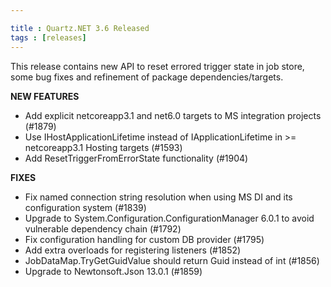 ```yaml
---

title : Quartz.NET 3.6 Released
tags : [releases]
---
```


This release contains new API to reset errored trigger state in job store, some bug fixes and refinement of package dependencies/targets.

__NEW FEATURES__

* Add explicit netcoreapp3.1 and net6.0 targets to MS integration projects (#1879)
* Use IHostApplicationLifetime instead of IApplicationLifetime in >= netcoreapp3.1 Hosting targets (#1593)
* Add ResetTriggerFromErrorState functionality (#1904)

__FIXES__

* Fix named connection string resolution when using MS DI and its configuration system (#1839)
* Upgrade to System.Configuration.ConfigurationManager 6.0.1 to avoid vulnerable dependency chain (#1792)
* Fix configuration handling for custom DB provider (#1795)
* Add extra overloads for registering listeners (#1852)
* JobDataMap.TryGetGuidValue should return Guid instead of int (#1856)
* Upgrade to Newtonsoft.Json 13.0.1 (#1859)

<Download />
